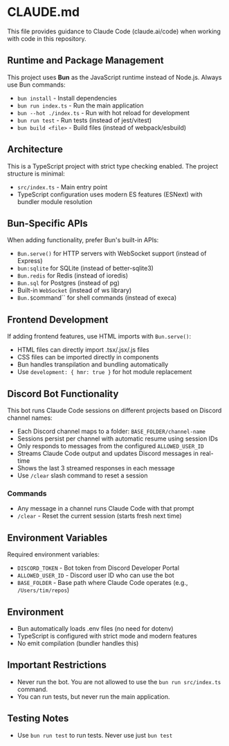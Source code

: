 # CLAUDE.md

This file provides guidance to Claude Code (claude.ai/code) when working with code in this repository.

## Runtime and Package Management

This project uses **Bun** as the JavaScript runtime instead of Node.js. Always use Bun commands:

- `bun install` - Install dependencies
- `bun run index.ts` - Run the main application
- `bun --hot ./index.ts` - Run with hot reload for development
- `bun run test` - Run tests (instead of jest/vitest)
- `bun build <file>` - Build files (instead of webpack/esbuild)

## Architecture

This is a TypeScript project with strict type checking enabled. The project structure is minimal:
- `src/index.ts` - Main entry point
- TypeScript configuration uses modern ES features (ESNext) with bundler module resolution

## Bun-Specific APIs

When adding functionality, prefer Bun's built-in APIs:
- `Bun.serve()` for HTTP servers with WebSocket support (instead of Express)
- `bun:sqlite` for SQLite (instead of better-sqlite3)
- `Bun.redis` for Redis (instead of ioredis)  
- `Bun.sql` for Postgres (instead of pg)
- Built-in `WebSocket` (instead of ws library)
- `Bun.$`command`` for shell commands (instead of execa)

## Frontend Development

If adding frontend features, use HTML imports with `Bun.serve()`:
- HTML files can directly import .tsx/.jsx/.js files
- CSS files can be imported directly in components
- Bun handles transpilation and bundling automatically
- Use `development: { hmr: true }` for hot module replacement

## Discord Bot Functionality

This bot runs Claude Code sessions on different projects based on Discord channel names:

- Each Discord channel maps to a folder: `BASE_FOLDER/channel-name`
- Sessions persist per channel with automatic resume using session IDs
- Only responds to messages from the configured `ALLOWED_USER_ID`
- Streams Claude Code output and updates Discord messages in real-time
- Shows the last 3 streamed responses in each message
- Use `/clear` slash command to reset a session

### Commands
- Any message in a channel runs Claude Code with that prompt
- `/clear` - Reset the current session (starts fresh next time)

## Environment Variables

Required environment variables:
- `DISCORD_TOKEN` - Bot token from Discord Developer Portal
- `ALLOWED_USER_ID` - Discord user ID who can use the bot
- `BASE_FOLDER` - Base path where Claude Code operates (e.g., `/Users/tim/repos`)

## Environment

- Bun automatically loads .env files (no need for dotenv)
- TypeScript is configured with strict mode and modern features
- No emit compilation (bundler handles this)

## Important Restrictions

- Never run the bot. You are not allowed to use the `bun run src/index.ts` command. 
- You can run tests, but never run the main application.

## Testing Notes

- Use `bun run test` to run tests. Never use just `bun test`